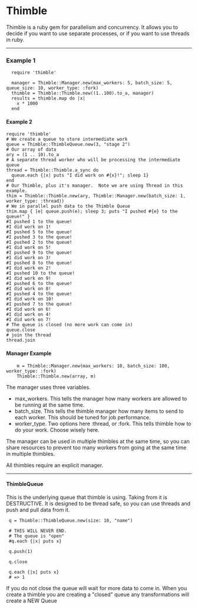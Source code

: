 # Thimble
Thimble is a ruby gem for parallelism and concurrency.  It allows you to decide if you want to use separate processes, or if you want to use threads in ruby.  
____
### Example 1
```
  require 'thimble'
    
  manager = Thimble::Manager.new(max_workers: 5, batch_size: 5, queue_size: 10, worker_type: :fork)
  thimble = Thimble::Thimble.new((1..100).to_a, manager)
  results = thimble.map do |x|
    x * 1000
  end 

```
#### Example 2
```
require 'thimble'
# We create a queue to store intermediate work
queue = Thimble::ThimbleQueue.new(3, "stage 2")
# Our array of data
ary = (1 .. 10).to_a
# A separate thread worker who will be processing the intermediate queue
thread = Thimble::Thimble.a_sync do
  queue.each {|x| puts "I did work on #{x}!"; sleep 1}
end
# Our Thimble, plus it's manager.  Note we are using Thread in this example.
thim = Thimble::Thimble.new(ary, Thimble::Manager.new(batch_size: 1, worker_type: :thread))
# We in parallel push data to the Thimble Queue
thim.map { |e| queue.push(e); sleep 3; puts "I pushed #{e} to the queue!" }
#I pushed 1 to the queue!
#I did work on 1!
#I pushed 5 to the queue!
#I pushed 3 to the queue!
#I pushed 2 to the queue!
#I did work on 5!
#I pushed 9 to the queue!
#I did work on 3!
#I pushed 8 to the queue!
#I did work on 2!
#I pushed 10 to the queue!
#I did work on 9!
#I pushed 6 to the queue!
#I did work on 8!
#I pushed 4 to the queue!
#I did work on 10!
#I pushed 7 to the queue!
#I did work on 6!
#I did work on 4!
#I did work on 7!
# The queue is closed (no more work can come in)
queue.close
# join the thread
thread.join
```
#### Manager Example
```
	m = Thimble::Manager.new(max_workers: 10, batch_size: 100, worker_type: :fork)
	Thimble::Thimble.new(array, m)

```
The manager uses three variables.
* max_workers.  This tells the manager how many workers are allowed to be running at the same time.
* batch_size. This tells the thimble manager how many items to send to each worker.  This should be tuned for job performance.
* worker_type. Two options here :thread, or :fork.  This tells thimble how to do your work.  Choose wisely here.

The manager can be used in multiple thimbles at the same time, so you can share resources to prevent too many workers from going at the same time in multiple thimbles.  

All thimbles require an explicit manager.  
____

#### ThimbleQueue
 This is the underlying queue that thimble is using.  Taking from it is DESTRUCTIVE.  It is designed to be thread safe, so you can use threads and push and pull data from it.  

 ```
  q = Thimble::ThimbleQueue.new(size: 10, "name")

  # THIS WILL NEVER END.  
  # The queue is "open"
  #q.each {|x| puts x}

  q.push(1)

  q.close

  q.each {|x| puts x}
  # => 1

 ```
 If you do not close the queue will wait for more data to come in.  When you create a thimble you are creating a "closed" queue any transformations will create a NEW Queue
